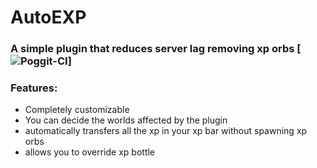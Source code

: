 # AutoEXP
### A simple plugin that reduces server lag removing xp orbs [![Poggit-CI](https://poggit.pmmp.io/ci/RubyTemple/AutoEXP)]
### Features:
 - Completely customizable
 - You can decide the worlds affected by the plugin
 - automatically transfers all the xp in your xp bar without spawning xp orbs
 - allows you to override xp bottle
